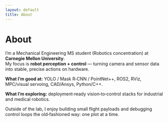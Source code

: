 ```yaml
---
layout: default
title: About
---
```


# About

I’m a Mechanical Engineering MS student (Robotics concentration) at **Carnegie Mellon University**.  
My focus is **robot perception + control** — turning camera and sensor data into stable, precise actions on hardware.

**What I’m good at:** YOLO / Mask R‑CNN / PointNet++, ROS2, RViz, MPC/visual servoing, CAD/Ansys, Python/C++.

**What I’m exploring:** deployment‑ready vision‑to‑control stacks for industrial and medical robotics.

Outside of the lab, I enjoy building small flight payloads and debugging control loops the old‑fashioned way: one plot at a time.
